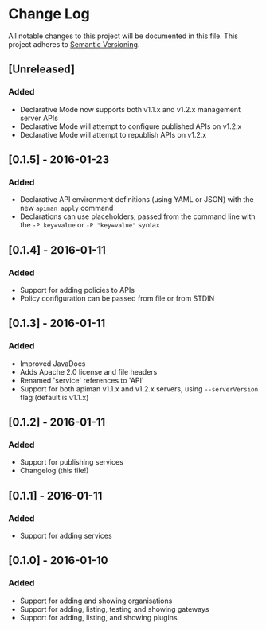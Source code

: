 # Change Log

All notable changes to this project will be documented in this file.
This project adheres to [Semantic Versioning](http://semver.org/).

## [Unreleased]
### Added
- Declarative Mode now supports both v1.1.x and v1.2.x management server APIs
- Declarative Mode will attempt to configure published APIs on v1.2.x
- Declarative Mode will attempt to republish APIs on v1.2.x

## [0.1.5] - 2016-01-23
### Added
- Declarative API environment definitions (using YAML or JSON) with the new `apiman apply` command
- Declarations can use placeholders, passed from the command line with the `-P key=value` or `-P "key=value"` syntax

## [0.1.4] - 2016-01-11
### Added
- Support for adding policies to APIs
- Policy configuration can be passed from file or from STDIN

## [0.1.3] - 2016-01-11
### Added
- Improved JavaDocs
- Adds Apache 2.0 license and file headers
- Renamed 'service' references to 'API'
- Support for both apiman v1.1.x and v1.2.x servers, using `--serverVersion` flag (default is v1.1.x)

## [0.1.2] - 2016-01-11
### Added
- Support for publishing services
- Changelog (this file!)

## [0.1.1] - 2016-01-11
### Added
- Support for adding services

## [0.1.0] - 2016-01-10
### Added
- Support for adding and showing organisations
- Support for adding, listing, testing and showing gateways
- Support for adding, listing, and showing plugins
